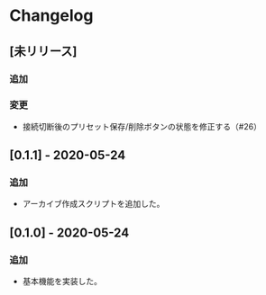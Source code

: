 # Changelog

## [未リリース]

### 追加

### 変更

* 接続切断後のプリセット保存/削除ボタンの状態を修正する（#26）

## [0.1.1] - 2020-05-24

### 追加

* アーカイブ作成スクリプトを追加した。

## [0.1.0] - 2020-05-24

### 追加

* 基本機能を実装した。
